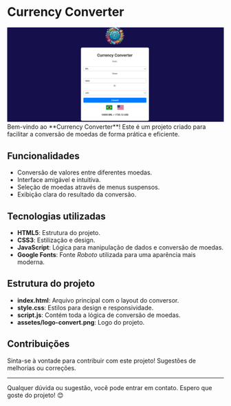 # Currency Converter
<img src="video demo/Currency Convert img.png">
Bem-vindo ao **Currency Converter**! Este é um projeto criado para facilitar a conversão de moedas de forma prática e eficiente.

## Funcionalidades

- Conversão de valores entre diferentes moedas.
- Interface amigável e intuitiva.
- Seleção de moedas através de menus suspensos.
- Exibição clara do resultado da conversão.

## Tecnologias utilizadas

- **HTML5**: Estrutura do projeto.
- **CSS3**: Estilização e design.
- **JavaScript**: Lógica para manipulação de dados e conversão de moedas.
- **Google Fonts**: Fonte *Roboto* utilizada para uma aparência mais moderna.

## Estrutura do projeto

- **index.html**: Arquivo principal com o layout do conversor.
- **style.css**: Estilos para design e responsividade.
- **script.js**: Contém toda a lógica de conversão de moedas.
- **assetes/logo-convert.png**: Logo do projeto.

## Contribuições

Sinta-se à vontade para contribuir com este projeto! Sugestões de melhorias ou correções.

---

Qualquer dúvida ou sugestão, você pode entrar em contato. Espero que goste do projeto! 😊
